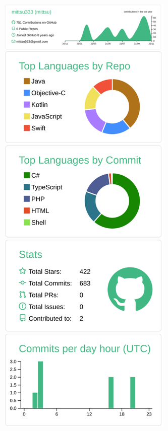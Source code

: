 <!--
[![Mittsu333 GitHub stats](https://github-readme-stats.vercel.app/api?username=mittsu333&count_private=true&show_icons=true）
)](https://github.com/mittsu333)   [![Top Langs](https://github-readme-stats.vercel.app/api/top-langs/?username=mittsu333&layout=compact&langs_count=10)](https://github.com/mittsu333)
-->

[![](https://raw.githubusercontent.com/mittsu333/mittsu333/main/profile-summary-card-output/vue/0-profile-details.svg)](https://github.com/mittsu333)
[![](https://raw.githubusercontent.com/mittsu333/mittsu333/main/profile-summary-card-output/vue/1-repos-per-language.svg)](https://github.com/mittsu333) [![](https://raw.githubusercontent.com/mittsu333/mittsu333/main/profile-summary-card-output/vue/2-most-commit-language.svg)](https://github.com/mittsu333)
[![](https://raw.githubusercontent.com/mittsu333/mittsu333/main/profile-summary-card-output/vue/3-stats.svg)](https://github.com/mittsu333) [![](https://raw.githubusercontent.com/mittsu333/mittsu333/main/profile-summary-card-output/vue/4-productive-time.svg)](https://github.com/mittsu333)



<!--
**mittsu333/mittsu333** is a ✨ _special_ ✨ repository because its `README.md` (this file) appears on your GitHub profile.

Here are some ideas to get you started:

- 🔭 I’m currently working on ...
- 🌱 I’m currently learning ...
- 👯 I’m looking to collaborate on ...
- 🤔 I’m looking for help with ...
- 💬 Ask me about ...
- 📫 How to reach me: ...
- 😄 Pronouns: ...
- ⚡ Fun fact: ...
-->
